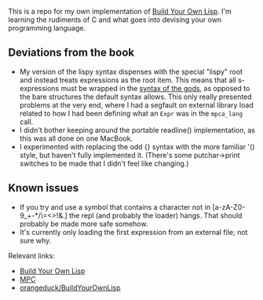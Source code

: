 This is a repo for my own implementation of [Build Your Own Lisp](http://buildyourownlisp.com/). I'm learning the rudiments of C and what goes into devising your own programming language.

## Deviations from the book

* My version of the lispy syntax dispenses with the special "lispy" root and instead treats expressions as the root item. This means that all s-expressions must be wrapped in the [syntax of the gods](http://www.xkcd.com/224/), as opposed to the bare structures the default syntax allows. This only really presented problems at the very end, where I had a segfault on external library load related to how I had been defining what an `Expr` was in the `mpca_lang` call.
* I didn't bother keeping around the portable readline() implementation, as this was all done on one MacBook.
* I experimented with replacing the odd {} syntax with the more familiar '() style, but haven't fully implemented it. (There's some putchar->print switches to be made that I didn't feel like changing.)

## Known issues

* If you try and use a symbol that contains a character not in [a-zA-Z0-9_+\-*\/\\=<>!&\.] the repl (and probably the loader) hangs. That should probably be made more safe somehow.
* It's currently only loading the first expression from an external file; not sure why.

Relevant links:

* [Build Your Own Lisp](http://buildyourownlisp.com/)
* [MPC](https://github.com/orangeduck/mpc)
* [orangeduck/BuildYourOwnLisp](https://github.com/orangeduck/BuildYourOwnLisp)